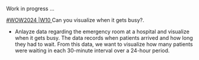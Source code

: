 Work in progress ... 

[#WOW2024 |W10 ](https://workout-wednesday.com/2024w10tab/) Can you visualize when it gets busy?.

* Anlayze data regarding the emergency room at a hospital and visualize when it gets busy.
The data records when patients arrived and how long they had to wait. From this data, we want to visualize how many patients were waiting in each 30-minute interval over a 24-hour period.
